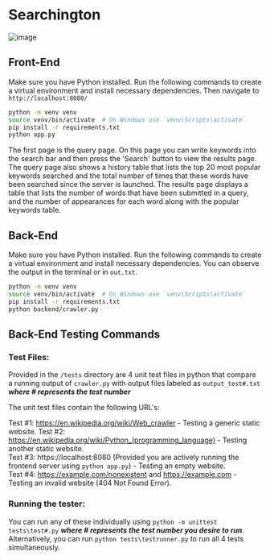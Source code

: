 # Searchington

![image](https://github.com/user-attachments/assets/a2e9be03-0e90-4245-8893-d602b47b6360)

## Front-End

Make sure you have Python installed. Run the following commands to create a virtual environment and install necessary dependencies. Then navigate to `http://localhost:8080/`

```sh
python -m venv venv
source venv/bin/activate  # On Windows use `venv\Scripts\activate`
pip install -r requirements.txt
python app.py
```

The first page is the query page. On this page you can write keywords into the search bar and then press the 'Search' button to view the results page. The query page also shows a history table that lists the top 20 most popular keywords searched and the total number of times that these words have been searched since the server is launched. The results page displays a table that lists the number of words that have been submitted in a query, and the number of appearances for each word along with the popular keywords table.

## Back-End

Make sure you have Python installed. Run the following commands to create a virtual environment and install necessary dependencies. You can observe the output in the terminal or in `out.txt`.

```sh
python -m venv venv
source venv/bin/activate  # On Windows use `venv\Scripts\activate`
pip install -r requirements.txt
python backend/crawler.py
```

## Back-End Testing Commands

### Test Files:

Provided in the `/tests` directory are 4 unit test files in python that compare a running output of `crawler.py` with output files labeled as `output_test#.txt` **_where # represents the test number_**

The unit test files contain the following URL's:

Test #1: https://en.wikipedia.org/wiki/Web_crawler - Testing a generic static website.
Test #2: https://en.wikipedia.org/wiki/Python_(programming_language) - Testing another static website.  
Test #3: https://localhost:8080 (Provided you are actively running the frontend server using `python app.py`) - Testing an empty website.  
Test #4: https://example.com/nonexistent and https://example.com - Testing an invalid website (404 Not Found Error).

### Running the tester:

You can run any of these individually using `python -m unittest tests\test#.py` **_where # represents the test number you desire to run_**.  
Alternatively, you can run `python tests\testrunner.py` to run all 4 tests simultaneously.
